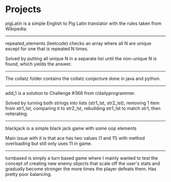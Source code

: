 # Projects
pigLatin is a simple English to Pig Latin translator with the rules taken from Wikipedia.

--------------------------------------------------------------------------------------------------------------

repeated_elements (leetcode) checks an array where all N are unique except for one that is repeated N times.


Solved by putting all unique N in a separate list until the non-unique N is found, which yields the answer.

--------------------------------------------------------------------------------------------------------------

The collatz folder contains the collatz conjecture done in java and python.

--------------------------------------------------------------------------------------------------------------

add_1 is a solution to Challenge #366 from r/dailyprogrammer.

Solved by turning both strings into lists (str1_lst, str2_lst), removing 1 item from str1_lst, comparing it to str2_lst, rebuilding str1_lst to match str1, then reiterating.

--------------------------------------------------------------------------------------------------------------

blackjack is a simple black jack game with some oop elements

Main issue with it is that ace has two values (1 and 11) with method overloading but still only uses 11 in game.

--------------------------------------------------------------------------------------------------------------

turnbased is simply a turn based game where I mainly wanted to test the concept of creating new enemy objects that scale off the user's stats and gradually become stronger the more times the player defeats them. Has pretty poor balancing.


